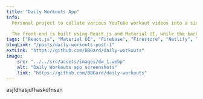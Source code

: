 ```yaml
---
title: "Daily Workouts App"
info:
  Personal project to collate various YouTube workout videos into a single app, providing recommendations and minimizing the friction involved in working out.

  The front-end is built using React.js and Material UI, while the back-end is powered by Firebase. The app is hosted on Netlify and the project is publicly available on GitHub.
tags: ["React.js", "Material UI", "Firebase", "Firestore", "Netlify", "GitHub"]
blogLink: "/posts/daily-workouts-post-1"
extLink: "https://github.com/BBGard/daily-workouts"
image:
    src: "../../src/assets/images/dw_1.webp"
    alt: "Daily Workouts app screenshots"
    link: "https://github.com/BBGard/daily-workouts"
---
```

asjfdhasjdfhaskdfnsan
